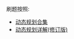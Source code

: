 刷题按照:
- [动态规划合集](https://mp.weixin.qq.com/mp/appmsgalbum?__biz=MzAxODQxMDM0Mw==&action=getalbum&album_id=1318881141113536512&scene=173&from_msgid=2247484731&from_itemidx=1&count=3&nolastread=1&uin=&key=&devicetype=Windows+10+x64&version=63030532&lang=zh_CN&ascene=0&fontgear=2)
- [动态规划详解(修订版)](https://mp.weixin.qq.com/s/Cw39C9MY9Wr2JlcvBQZMcA)
